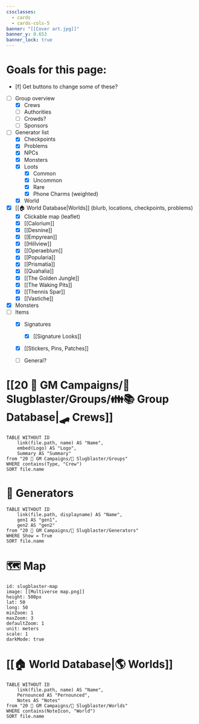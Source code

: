 ```yaml
---
cssclasses:
  - cards
  - cards-cols-5
banner: "[[Cover art.jpg]]"
banner_y: 0.653
banner_lock: true
---
```


# **Goals for this page:**
- [f] Get buttons to change some of these?
- [ ] Group overview
	- [x] Crews
	- [ ] Authorities
	- [ ] Crowds?
	- [ ] Sponsors
- [ ] Generator list
	- [x] Checkpoints
	- [x] Problems
	- [x] NPCs
	- [x] Monsters
	- [x] Loots
		- [x] Common
		- [x] Uncommon
		- [x] Rare
		- [x] Phone Charms (weighted)
	- [x] World
- [x] [[🏠 World Database|Worlds]] (blurb, locations, checkpoints, problems)
	- [x] Clickable map (leaflet)
	- [x] [[Calorium]]
	- [x] [[Desnine]]
	- [x] [[Empyrean]]
	- [x] [[Hillview]]
	- [x] [[Operaeblum]]
	- [x] [[Popularia]]
	- [x] [[Prismatia]]
	- [x] [[Quahalia]]
	- [x] [[The Golden Jungle]]
	- [x] [[The Waking Pits]]
	- [x] [[Thennis Spar]]
	- [x] [[Vastiche]]
- [x] Monsters
- [ ] Items
	- [x] Signatures
		- [x] [[Signature Looks]]
	- [x] [[Stickers, Pins, Patches]]
	- [ ] General?


# [[20 🌟 GM Campaigns/🐌 Slugblaster/Groups/👪📚 Group Database|🛹 Crews]]
```dataview
TABLE WITHOUT ID 
	link(file.path, name) AS "Name",
	embed(Logo) AS "Logo",
	Summary AS "Summary"
from "20 🌟 GM Campaigns/🐌 Slugblaster/Groups"
WHERE contains(Type, "Crew")
SORT file.name
```

# 🎲 Generators
```dataview
TABLE WITHOUT ID 
	link(file.path, displayname) AS "Name",
	gen1 AS "gen1",
	gen2 AS "gen2"
from "20 🌟 GM Campaigns/🐌 Slugblaster/Generators"
WHERE Show = True
SORT file.name
```


# 🗺️ Map

```leaflet
id: slugblaster-map
image: [[Multiverse map.png]]
height: 500px
lat: 50
long: 50
minZoom: 1
maxZoom: 3
defaultZoom: 1
unit: meters
scale: 1
darkMode: true
```

# [[🏠 World Database|🌎 Worlds]]
```dataview
TABLE WITHOUT ID 
	link(file.path, name) AS "Name",
	Pernounced AS "Pernounced",
	Notes AS "Notes"
from "20 🌟 GM Campaigns/🐌 Slugblaster/Worlds"
WHERE contains(NoteIcon, "World")
SORT file.name
```
